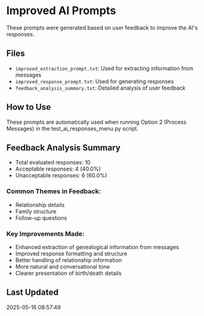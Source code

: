 # Improved AI Prompts

These prompts were generated based on user feedback to improve the AI's responses.

## Files
- `improved_extraction_prompt.txt`: Used for extracting information from messages
- `improved_response_prompt.txt`: Used for generating responses
- `feedback_analysis_summary.txt`: Detailed analysis of user feedback

## How to Use
These prompts are automatically used when running Option 2 (Process Messages) in the test_ai_responses_menu.py script.


## Feedback Analysis Summary
- Total evaluated responses: 10
- Acceptable responses: 4 (40.0%)
- Unacceptable responses: 6 (60.0%)

### Common Themes in Feedback:
- Relationship details
- Family structure
- Follow-up questions

### Key Improvements Made:
- Enhanced extraction of genealogical information from messages
- Improved response formatting and structure
- Better handling of relationship information
- More natural and conversational tone
- Clearer presentation of birth/death details


## Last Updated
2025-05-16 08:57:49
